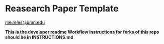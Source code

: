# Reasearch Paper Template

meireles@umn.edu


**This is the developer readme**
**Workflow instructions for forks of this repo should be in INSTRUCTIONS.md**
